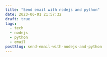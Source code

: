 ```yaml
---
title: "Send email with nodejs and python"
date: 2023-06-01 21:57:32
draft: true
tags:
  - tech
  - nodejs
  - python
  - email
postSlug: send-email-with-nodejs-and-python
---
```

